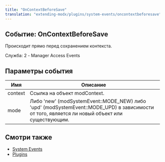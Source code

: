 ```yaml
---
title: "OnContextBeforeSave"
translation: "extending-modx/plugins/system-events/oncontextbeforesave"
---
```


## Событие: OnContextBeforeSave

Происходит прямо перед сохранением контекста.

Служба: 2 - Manager Access Events

## Параметры события

| Имя     | Описание                                                                                                                                        |
| ------- | ----------------------------------------------------------------------------------------------------------------------------------------------- |
| context | Ссылка на объект modContext.                                                                                                                    |
| mode    | Либо 'new' (modSystemEvent::MODE\_NEW) либо 'upd' (modSystemEvent::MODE\_UPD) в зависимости от того, является ли новый объект или существующим. |

## Смотри также

- [System Events](extending-modx/plugins/system-events "System Events")
- [Plugins](extending-modx/plugins "Plugins")
